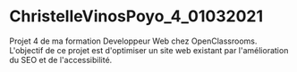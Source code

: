 # ChristelleVinosPoyo_4_01032021
Projet 4 de ma formation Developpeur Web chez OpenClassrooms.
L'objectif de ce projet est d'optimiser un site web existant par l'amélioration du SEO et de l'accessibilité.
